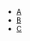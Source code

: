 <!-- TITLE: Mining -->
<!-- SUBTITLE: A quick summary of Mining Index -->

* [A](mining/A)
* [B](mining/B)
* [C](C)